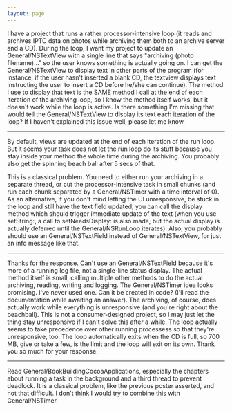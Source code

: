 ```yaml
---
layout: page
---
```


I have a project that runs a rather processor-intensive loop (it reads and archives IPTC data on photos while archiving them both to an archive server and a CD). During the loop, I want my project to update an General/NSTextView with a single line that says "archiving (photo filename)..." so the user knows something is actually going on.
I can get the General/NSTextView to display text in other parts of the program (for instance, if the user hasn't inserted a blank CD, the textview displays text instructing the user to insert a CD before he/she can continue). The method I use to display that text is the SAME method I call at the end of each iteration of the archiving loop, so I know the method itself works, but it doesn't work while the loop is active.
Is there something I'm missing that would tell the General/NSTextView to display its text each iteration of the loop?
If I haven't explained this issue well, please let me know.

----
By default, views are updated at the end of each iteration of the run loop. But it seems your task does not let the run loop do its stuff because you stay inside your method the whole time during the archiving. You probably also get the spinning beach ball after 5 secs of that.

This is a classical problem. You need to either run your archiving in a separate thread, or cut the processor-intensive task in small chunks (and run each chunk separated by a General/NSTimer with a time interval of 0). As an alternative, if you don't mind letting the UI unresponsive, be stuck in the loop and still have the text field updated, you can call the     display method which should trigger immediate update of the text (when you use     setString:, a call to     setNeedsDisplay: is also made, but the actual display is actually deferred until the General/NSRunLoop iterates). Also, you probably should use an     General/NSTextField instead of     General/NSTextView, for just an info message like that.

----

Thanks for the response. Can't use an General/NSTextField because it's more of a running log file, not a single-line status display. 
The actual method itself is small, calling multiple other methods to do the actual archiving, reading, writing and logging. 
The General/NSTimer idea looks promising. I've never used one. Can it be created in code? (I'll read the documentation while awaiting an answer).
The archiving, of course, does actually work while everything is unresponsive (and you're right about the beachball). This is not a consumer-designed project, so I may just let the thing stay unresponsive if I can't solve this after a while.
The loop actually seems to take precedence over other running processess so that they're unresponsive, too.
The loop automatically exits when the CD is full, so 700 MB, give or take a few, is the limit and the loop will exit on its own.
Thank you so much for your response.

----

Read General/BookBuildingCocoaApplications, especially the chapters about running a task in the background and a third thread to prevent deadlock.
It is a classical problem, like the previous poster asserted, and not that difficult. I don't think I would try to combine this with General/NSTimer.
